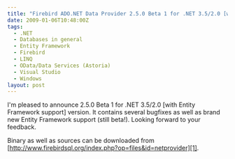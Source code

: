 ```yaml
---
title: "Firebird ADO.NET Data Provider 2.5.0 Beta 1 for .NET 3.5/2.0 [with Entity Framework support]"
date: 2009-01-06T10:48:00Z
tags:
  - .NET
  - Databases in general
  - Entity Framework
  - Firebird
  - LINQ
  - OData/Data Services (Astoria)
  - Visual Studio
  - Windows
layout: post
---
```

I'm pleased to announce 2.5.0 Beta 1 for .NET 3.5/2.0 [with Entity Framework support] version. It contains several bugfixes as well as brand new Entity Framework support (still beta!). Looking forward to your feedback.

Binary as well as sources can be downloaded from [http://www.firebirdsql.org/index.php?op=files&id=netprovider][1].

[1]: http://www.firebirdsql.org/index.php?op=files&id=netprovider